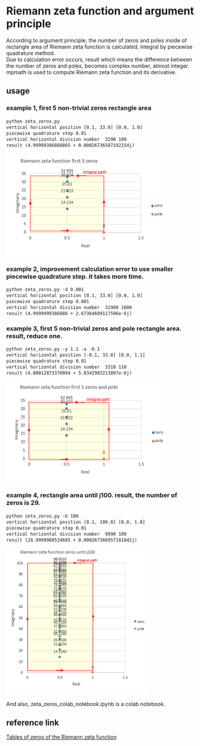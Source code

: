 # Riemann zeta function and argument principle

According to argument principle, the number of zeros and poles inside of 
rectangle area of Riemann zeta function is calculated, integral by piecewise quadrature method.  
Due to calculation error occurs, result which means the difference between the number of zeros and poles, 
becomes complex number, almost integer.  
mpmath is used to compute Riemann zeta function and its derivative. 

## usage  
### example 1,  first 5 non-trivial zeros rectangle area  
```
python zeta_zeros.py  
vertical horizontal position [0.1, 33.0] [0.0, 1.0]  
piecewise quadrature step 0.01  
vertical horizontal division number  3290 100  
result (4.99999386888865 + 0.00026736587192154j)  
```
![figure1](docs/fig1e.png)  


### example 2,  improvement calculation error to use smaller piecewise quadrature step. it takes more time. 
``` 
python zeta_zeros.py -d 0.001  
vertical horizontal position [0.1, 33.0] [0.0, 1.0]  
piecewise quadrature step 0.001  
vertical horizontal division number  32900 1000  
result (4.9999999386888 + 2.67364609117596e-6j)  
```



### example 3,  first 5 non-trivial zeros and pole rectangle area. result, reduce one.  
```
python zeta_zeros.py -y 1.1 -a -0.1  
vertical horizontal position [-0.1, 33.0] [0.0, 1.1]  
piecewise quadrature step 0.01  
vertical horizontal division number  3310 110  
result (4.00012873370994 + 5.0342983213897e-6j)  
```
![figure2](docs/fig2e.png)  



### example 4, rectangle area until j100.  result, the number of zeros is 29.  
```
python zeta_zeros.py -b 100  
vertical horizontal position [0.1, 100.0] [0.0, 1.0]  
piecewise quadrature step 0.01  
vertical horizontal division number  9990 100  
result (28.9999988534685 + 0.000267366957181842j)  
```
![figure3](docs/fig3e.png)  



And also, zeta_zeros_colab_notebook.ipynb is a colab notebook.  

## reference link 
[Tables of zeros of the Riemann zeta function](https://www-users.cse.umn.edu/~odlyzko/zeta_tables/)  
